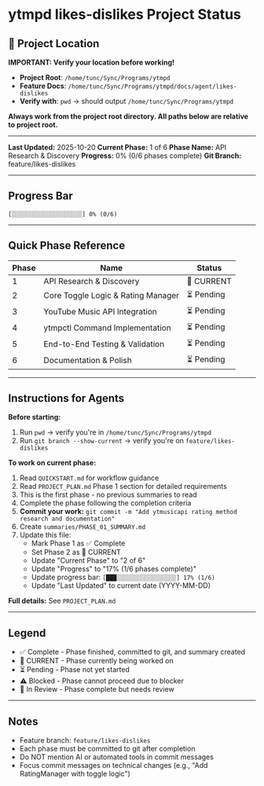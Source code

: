 # ytmpd likes-dislikes Project Status

## 📍 Project Location

**IMPORTANT: Verify your location before working!**

- **Project Root**: `/home/tunc/Sync/Programs/ytmpd`
- **Feature Docs**: `/home/tunc/Sync/Programs/ytmpd/docs/agent/likes-dislikes`
- **Verify with**: `pwd` → should output `/home/tunc/Sync/Programs/ytmpd`

**Always work from the project root directory. All paths below are relative to project root.**

---

**Last Updated:** 2025-10-20
**Current Phase:** 1 of 6
**Phase Name:** API Research & Discovery
**Progress:** 0% (0/6 phases complete)
**Git Branch:** feature/likes-dislikes

---

## Progress Bar

```
[░░░░░░░░░░░░░░░░░░░░] 0% (0/6)
```

---

## Quick Phase Reference

| Phase | Name | Status |
|-------|------|--------|
| 1 | API Research & Discovery | 🔵 CURRENT |
| 2 | Core Toggle Logic & Rating Manager | ⏳ Pending |
| 3 | YouTube Music API Integration | ⏳ Pending |
| 4 | ytmpctl Command Implementation | ⏳ Pending |
| 5 | End-to-End Testing & Validation | ⏳ Pending |
| 6 | Documentation & Polish | ⏳ Pending |

---

## Instructions for Agents

**Before starting:**
1. Run `pwd` → verify you're in `/home/tunc/Sync/Programs/ytmpd`
2. Run `git branch --show-current` → verify you're on `feature/likes-dislikes`

**To work on current phase:**
1. Read `QUICKSTART.md` for workflow guidance
2. Read `PROJECT_PLAN.md` Phase 1 section for detailed requirements
3. This is the first phase - no previous summaries to read
4. Complete the phase following the completion criteria
5. **Commit your work:** `git commit -m "Add ytmusicapi rating method research and documentation"`
6. Create `summaries/PHASE_01_SUMMARY.md`
7. Update this file:
   - Mark Phase 1 as ✅ Complete
   - Set Phase 2 as 🔵 CURRENT
   - Update "Current Phase" to "2 of 6"
   - Update "Progress" to "17% (1/6 phases complete)"
   - Update progress bar: `[███░░░░░░░░░░░░░░░░░] 17% (1/6)`
   - Update "Last Updated" to current date (YYYY-MM-DD)

**Full details:** See `PROJECT_PLAN.md`

---

## Legend

- ✅ Complete - Phase finished, committed to git, and summary created
- 🔵 CURRENT - Phase currently being worked on
- ⏳ Pending - Phase not yet started
- ⚠️ Blocked - Phase cannot proceed due to blocker
- 🔄 In Review - Phase complete but needs review

---

## Notes

- Feature branch: `feature/likes-dislikes`
- Each phase must be committed to git after completion
- Do NOT mention AI or automated tools in commit messages
- Focus commit messages on technical changes (e.g., "Add RatingManager with toggle logic")
